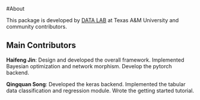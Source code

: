 #About

This package is developed by [DATA LAB](http://faculty.cs.tamu.edu/xiahu/) at Texas A&M University and community contributors.

## Main Contributors

**Haifeng Jin**:
Design and developed the overall framework. 
Implemented Bayesian optimization and network morphism.
Develop the pytorch backend.

**Qingquan Song**:
Developed the keras backend.
Implemented the tabular data classification and regression module.
Wrote the getting started tutorial.
